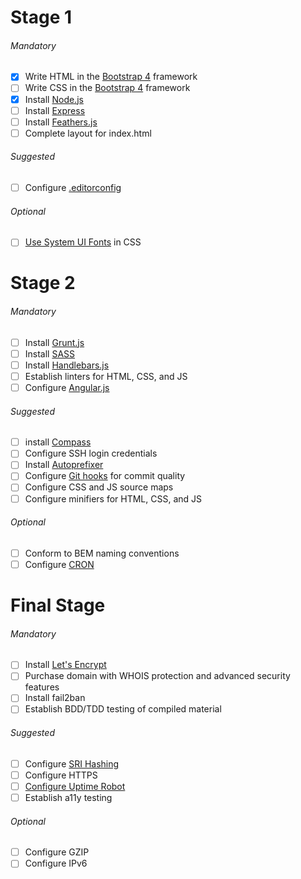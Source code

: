 # Stage 1
###### Mandatory
- [x] Write HTML in the [Bootstrap 4](https://getbootstrap.com/) framework
- [ ] Write CSS in the [Bootstrap 4](https://getbootstrap.com/) framework
- [x] Install [Node.js](https://nodejs.org/)
- [ ] Install [Express](http://expressjs.com/)
- [ ] Install [Feathers.js](https://feathersjs.com)
- [ ] Complete layout for index.html

###### Suggested
- [ ] Configure [.editorconfig](http://editorconfig.org/)

###### Optional
- [ ] [Use System UI Fonts](https://www.smashingmagazine.com/2015/11/using-system-ui-fonts-practical-guide/) in CSS

# Stage 2
###### Mandatory
- [ ] Install [Grunt.js](https://gruntjs.com/)
- [ ] Install [SASS](https://sass-lang.com/)
- [ ] Install [Handlebars.js](http://handlebarsjs.com)
- [ ] Establish linters for HTML, CSS, and JS
- [ ] Configure [Angular.js](https://angular.io/)

###### Suggested
- [ ] install [Compass](http://compass-style.org/)
- [ ] Configure SSH login credentials
- [ ] Install [Autoprefixer](https://autoprefixer.github.io/)
- [ ] Configure [Git hooks](https://git-scm.com/book/en/v2/Customizing-Git-Git-Hooks) for commit quality
- [ ] Configure CSS and JS source maps
- [ ] Configure minifiers for HTML, CSS, and JS

###### Optional
- [ ] Conform to BEM naming conventions
- [ ] Configure [CRON](https://www.endpoint.com/blog/2008/12/08/best-practices-for-cron)

# Final Stage
###### Mandatory
- [ ] Install [Let's Encrypt](https://letsencrypt.org)
- [ ] Purchase domain with WHOIS protection and advanced security features
- [ ] Install fail2ban
- [ ] Establish BDD/TDD testing of compiled material

###### Suggested
- [ ] Configure [SRI Hashing](https://www.srihash.org/)
- [ ] Configure HTTPS
- [ ] [Configure Uptime Robot](https://uptimerobot.com/)
- [ ] Establish a11y testing

###### Optional
- [ ] Configure GZIP
- [ ] Configure IPv6
